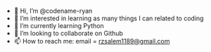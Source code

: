 - 👋 Hi, I’m @codename-ryan
- 👀 I’m interested in learning as many things I can related to coding 
- 🌱 I’m currently learning Python
- 💞️ I’m looking to collaborate on Github
- 📫 How to reach me: email = rzsalem1189@gmail.com

<!---
codename-ryan/codename-ryan is a ✨ special ✨ repository because its `README.md` (this file) appears on your GitHub profile.
You can click the Preview link to take a look at your changes.
--->
